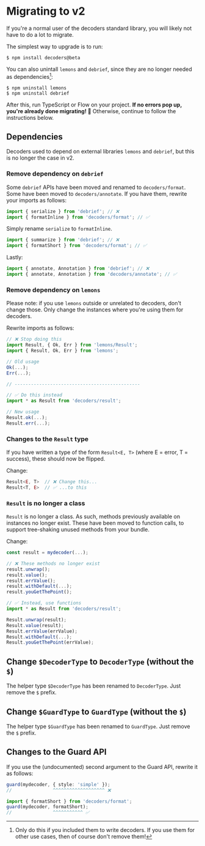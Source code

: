 # Migrating to v2

If you're a normal user of the decoders standard library, you will likely not have to do a
lot to migrate.

The simplest way to upgrade is to run:

    $ npm install decoders@beta

You can also unintall `lemons` and `debrief`, since they are no longer needed as
dependencies[^1]:

    $ npm uninstall lemons
    $ npm uninstall debrief

After this, run TypeScript or Flow on your project. **If no errors pop up, you're already
done migrating! 🎉** Otherwise, continue to follow the instructions below.

## Dependencies

Decoders used to depend on external libraries `lemons` and `debrief`, but this is no
longer the case in v2.

### Remove dependency on `debrief`

Some `debrief` APIs have been moved and renamed to `decoders/format`. Some have been moved
to `decoders/annotate`. If you have them, rewrite your imports as follows:

```typescript
import { serialize } from 'debrief'; // ❌
import { formatInline } from 'decoders/format'; // ✅
```

Simply rename `serialize` to `formatInline`.

```typescript
import { summarize } from 'debrief'; // ❌
import { formatShort } from 'decoders/format'; // ✅
```

Lastly:

```typescript
import { annotate, Annotation } from 'debrief'; // ❌
import { annotate, Annotation } from 'decoders/annotate'; // ✅
```

### Remove dependency on `lemons`

Please note: if you use `lemons` outside or unrelated to decoders, don't change those.
Only change the instances where you're using them for decoders.

Rewrite imports as follows:

```typescript
// ❌ Stop doing this
import Result, { Ok, Err } from 'lemons/Result';
import { Result, Ok, Err } from 'lemons';

// Old usage
Ok(...);
Err(...);

// ----------------------------------------------

// ✅ Do this instead
import * as Result from 'decoders/result';

// New usage
Result.ok(...);
Result.err(...);
```

### Changes to the `Result` type

If you have written a type of the form `Result<E, T>` (where E = error, T = success),
these should now be flipped.

Change:

```typescript
Result<E, T>  // ❌ Change this...
Result<T, E>  // ✅ ...to this
```

### `Result` is no longer a class

`Result` is no longer a class. As such, methods previously available on instances no
longer exist. These have been moved to function calls, to support tree-shaking unused
methods from your bundle.

Change:

```typescript
const result = mydecoder(...);

// ❌ These methods no longer exist
result.unwrap();
result.value();
result.errValue();
result.withDefault(...);
result.youGetThePoint();

// ✅ Instead, use functions
import * as Result from 'decoders/result';

Result.unwrap(result);
Result.value(result);
Result.errValue(errValue);
Result.withDefault(...);
Result.youGetThePoint(errValue);
```

## Change `$DecoderType` to `DecoderType` (without the `$`)

The helper type `$DecoderType` has been renamed to `DecoderType`. Just remove the `$`
prefix.

## Change `$GuardType` to `GuardType` (without the `$`)

The helper type `$GuardType` has been renamed to `GuardType`. Just remove the `$` prefix.

## Changes to the Guard API

If you use the (undocumented) second argument to the Guard API, rewrite it as follows:

```typescript
guard(mydecoder, { style: 'simple' });
//               ^^^^^^^^^^^^^^^^^^^ ❌

import { formatShort } from 'decoders/format';
guard(mydecoder, formatShort);
//               ^^^^^^^^^^^ ✅
```

[^1]:
    Only do this if you included them to write decoders. If you use them for other use
    cases, then of course don't remove them!
